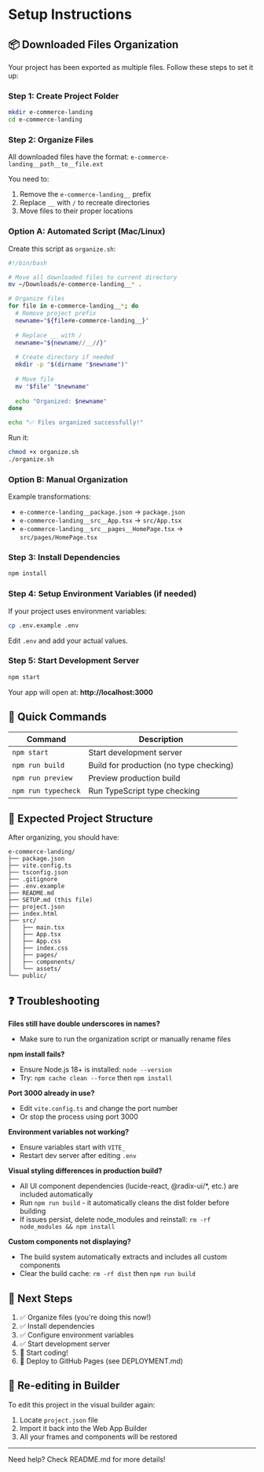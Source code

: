 # Setup Instructions

## 📦 Downloaded Files Organization

Your project has been exported as multiple files. Follow these steps to set it up:

### Step 1: Create Project Folder

```bash
mkdir e-commerce-landing
cd e-commerce-landing
```

### Step 2: Organize Files

All downloaded files have the format: `e-commerce-landing__path__to__file.ext`

You need to:
1. Remove the `e-commerce-landing__` prefix
2. Replace `__` with `/` to recreate directories
3. Move files to their proper locations

### Option A: Automated Script (Mac/Linux)

Create this script as `organize.sh`:

```bash
#!/bin/bash

# Move all downloaded files to current directory
mv ~/Downloads/e-commerce-landing__* .

# Organize files
for file in e-commerce-landing__*; do
  # Remove project prefix
  newname="${file#e-commerce-landing__}"
  
  # Replace __ with /
  newname="${newname//__//}"
  
  # Create directory if needed
  mkdir -p "$(dirname "$newname")"
  
  # Move file
  mv "$file" "$newname"
  
  echo "Organized: $newname"
done

echo "✅ Files organized successfully!"
```

Run it:
```bash
chmod +x organize.sh
./organize.sh
```

### Option B: Manual Organization

Example transformations:
- `e-commerce-landing__package.json` → `package.json`
- `e-commerce-landing__src__App.tsx` → `src/App.tsx`
- `e-commerce-landing__src__pages__HomePage.tsx` → `src/pages/HomePage.tsx`

### Step 3: Install Dependencies

```bash
npm install
```

### Step 4: Setup Environment Variables (if needed)

If your project uses environment variables:

```bash
cp .env.example .env
```

Edit `.env` and add your actual values.

### Step 5: Start Development Server

```bash
npm start
```

Your app will open at: **http://localhost:3000**

## 🚀 Quick Commands

| Command | Description |
|---------|-------------|
| `npm start` | Start development server |
| `npm run build` | Build for production (no type checking) |
| `npm run preview` | Preview production build |
| `npm run typecheck` | Run TypeScript type checking |

## 📁 Expected Project Structure

After organizing, you should have:

```
e-commerce-landing/
├── package.json
├── vite.config.ts
├── tsconfig.json
├── .gitignore
├── .env.example
├── README.md
├── SETUP.md (this file)
├── project.json
├── index.html
├── src/
│   ├── main.tsx
│   ├── App.tsx
│   ├── App.css
│   ├── index.css
│   ├── pages/
│   ├── components/
│   └── assets/
└── public/
```

## ❓ Troubleshooting

**Files still have double underscores in names?**
- Make sure to run the organization script or manually rename files

**npm install fails?**
- Ensure Node.js 18+ is installed: `node --version`
- Try: `npm cache clean --force` then `npm install`

**Port 3000 already in use?**
- Edit `vite.config.ts` and change the port number
- Or stop the process using port 3000

**Environment variables not working?**
- Ensure variables start with `VITE_`
- Restart dev server after editing `.env`

**Visual styling differences in production build?**
- All UI component dependencies (lucide-react, @radix-ui/*, etc.) are included automatically
- Run `npm run build` - it automatically cleans the dist folder before building
- If issues persist, delete node_modules and reinstall: `rm -rf node_modules && npm install`

**Custom components not displaying?**
- The build system automatically extracts and includes all custom components
- Clear the build cache: `rm -rf dist` then `npm run build`

## 🎯 Next Steps

1. ✅ Organize files (you're doing this now!)
2. ✅ Install dependencies
3. ✅ Configure environment variables
4. ✅ Start development server
5. 🎨 Start coding!
6. 🚀 Deploy to GitHub Pages (see DEPLOYMENT.md)

## 🔄 Re-editing in Builder

To edit this project in the visual builder again:
1. Locate `project.json` file
2. Import it back into the Web App Builder
3. All your frames and components will be restored

---

Need help? Check README.md for more details!
